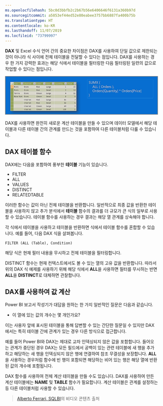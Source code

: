 ```yaml
---
ms.openlocfilehash: 5bc0d3bbfb2c2b67b56e6406646f6131a360b97d
ms.sourcegitcommit: a5853ef44ed52e80eabee3757bb6887fa400b75b
ms.translationtype: HT
ms.contentlocale: ko-KR
ms.lasthandoff: 11/07/2019
ms.locfileid: "73799997"
---
```

**DAX** 및 Excel 수식 언어 간의 중요한 차이점은 DAX를 사용하여 단일 값으로 제한되는 것이 아니라 식 사이에 전체 테이블을 전달할 수 있다는 점입니다.  DAX를 사용하는 경우 한 가지 강력한 효과는 해당 식에서 테이블을 필터링한 다음 필터링된 일련의 값으로 작업할 수 있다는 점입니다.

![](media/7-6-dax-tables-and-filtering/dax-tables-filtering_1.png)

DAX를 사용하면 완전히 새로운 계산 테이블을 만들 수 있으며 데이터 모델에서 해당 테이블과 다른 테이블 간의 관계를 만드는 것을 포함하여 다른 테이블처럼 다룰 수 있습니다.

## <a name="dax-table-functions"></a>DAX 테이블 함수
DAX에는 다음을 포함하여 풍부한 **테이블** 기능이 있습니다.

* FILTER
* ALL
* VALUES
* DISTINCT
* RELATEDTABLE

이러한 함수는 값이 아닌 전체 테이블을 반환합니다. 일반적으로 최종 값을 반환한 테이블을 사용하지 않고 추가 분석에서 **테이블** 함수의 결과를 더 규모가 큰 식의 일부로 사용할 수 있습니다. 테이블 함수를 사용하는 경우 결과는 해당 열 관계를 상속해야 합니다.

각 식에서 테이블을 사용하고 테이블을 반환하면 식에서 테이블 함수를 혼합할 수 있습니다. 예를 들어, 다음 DAX 식을 살펴봅니다.

    FILTER (ALL (Table), Condition)

해당 식은 현재 필터 내용을 무시하고 전체 테이블을 필터링합니다. 

DISTINCT 함수는 현재 컨텍스트에서도 볼 수 있는 열의 고유 값을 반환합니다. 따라서 위의 DAX 식 예제를 사용하기 위해 해당 식에서 **ALL**을 사용하면 필터를 무시하는 반면 **ALL**을 **DISTINCT**로 대체하면 관찰합니다.

## <a name="counting-values-with-dax"></a>DAX를 사용하여 값 계산
Power BI 보고서 작성기가 대답을 원하는 한 가지 일반적인 질문은 다음과 같습니다.

* 이 열에 있는 값의 개수는 몇 개인가요?

이는 사용자 앞에 표시된 테이블을 통해 답변할 수 있는 간단한 질문일 수 있지만 DAX에서는 특히 테이블 간에 관계가 있는 경우 다른 방식으로 접근합니다.

예를 들어 Power BI와 DAX는 제대로 교차 인덱싱되지 않은 값을 포함합니다. 들어오는 관계가 중단된 경우 DAX는 모든 필드에서 공백이 있는 관련 테이블에 새 행을 추가하고 해당하는 새 행을 인덱싱되지 않은 행에 연결하여 참조 무결성을 보장합니다. **ALL**을 사용하는 경우처럼 함수에 빈 행이 포함되면 해당하는 비어 있는 행은 해당 열에 반환된 값의 개수에 포함됩니다.

DAX 함수를 사용하여 전체 계산 테이블을 만들 수도 있습니다. DAX를 사용하여 만든 계산 테이블에는 **NAME** 및 **TABLE** 함수가 필요합니다. 계산 테이블은 관계를 설정하는 등 다른 테이블처럼 사용할 수 있습니다.

> [Alberto Ferrari, SQLBI](https://www.sqlbi.com/learning-dax)의 비디오 콘텐츠 출처
> 
> 

